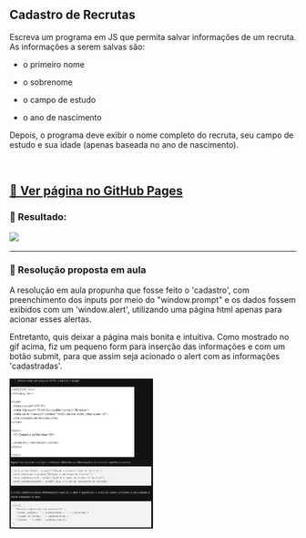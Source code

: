 ## Cadastro de Recrutas

Escreva um programa em JS que permita salvar informações de um recruta. As informações a serem salvas são: 

* o primeiro nome

* o sobrenome 

* o campo de estudo 

* o ano de nascimento

Depois, o programa deve exibir o nome completo do recruta, seu campo de estudo e sua idade (apenas baseada no ano de nascimento).

<br>

## [🚀 Ver página no GitHub Pages](https://geovanaborba.github.io/Curso_OneBitCode/M%C3%B3dulo%20JS/Exerc%C3%ADcio%201%20-%20Cadastro%20de%20usu%C3%A1rio%20-%20Calculadora%20de%204%20opera%C3%A7%C3%B5es/Cadastro%20de%20Usu%C3%A1rio/)

### 📌 Resultado:

<img src="./assets/img/resultado.gif">

<br>
<hr>

### 📖 Resolução proposta em aula

A resolução em aula propunha que fosse feito o 'cadastro', com preenchimento dos inputs por meio do "window.prompt" e os dados fossem exibidos com um 'window.alert', utilizando uma página html apenas para acionar esses alertas.

Entretanto, quis deixar a página mais bonita e intuitiva. Como mostrado no gif acima, fiz um pequeno form para inserção das informações e com um botão submit, para que assim seja acionado o alert com as informações 'cadastradas'.

<img src="./assets/img/resolução.jpg" width="50%">

<br>